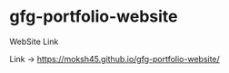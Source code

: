 # gfg-portfolio-website 
 
 WebSite Link


Link ->  https://moksh45.github.io/gfg-portfolio-website/ 
